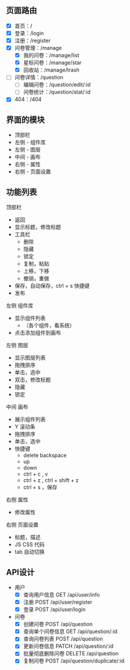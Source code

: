 ## 页面路由

- [x] 首页：/
- [x] 登录：/login
- [x] 注册：/register
- [x] 问卷管理：/manage
  - [x] 我的问卷：/manage/list
  - [x] 星标问卷：/manage/star
  - [x] 回收站：/manage/trash
- [ ] 问卷详情：/question
  - [ ] 编辑问卷：/question/edit/:id
  - [ ] 问卷统计：/question/stat/:id
- [x] 404：/404

## 界面的模块

- 顶部栏
- 左侧 - 组件库
- 左侧 - 图层
- 中间 - 画布
- 右侧 - 属性
- 右侧 - 页面设置

## 功能列表

顶部栏
- 返回
- 显示标题，修改标题
- 工具栏
    - 删除
    - 隐藏
    - 锁定
    - 复制，粘贴
    - 上移，下移
    - 撤销，重做
- 保存，自动保存，ctrl + s 快捷键
- 发布

左侧 组件库
- 显示组件列表
    - （各个组件，看系统）
- 点击添加组件到画布

左侧 图层
- 显示图层列表
- 拖拽排序
- 单击，选中
- 双击，修改标题
- 隐藏
- 锁定

中间 画布
- 展示组件列表
- Y 滚动条
- 拖拽排序
- 单击，选中
- 快捷键
    - delete backspace
    - up
    - down
    - ctrl + c , v
    - ctrl + z , ctrl + shift + z
    - ctrl + s ，保存

右侧 属性
- 修改属性

右侧 页面设置
- 标题，描述
- JS CSS 代码
- tab 自动切换

## API设计

- 用户
  - [x] 查询用户信息 GET /api/user/info
  - [x] 注册 POST /api/user/register
  - [x] 登录 POST /api/user/login
- 问卷
  - [x] 创建问卷 POST /api/question
  - [x] 查询单个问卷信息 GET /api/question/:id
  - [x] 查询问卷列表 POST /api/question
  - [x] 更新问卷信息 PATCH /api/question/:id
  - [x] 批量彻底删除问卷 DELETE /api/question
  - [x] 复制问卷 POST /api/question/duplicate/:id
